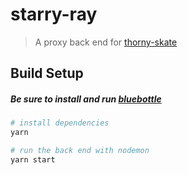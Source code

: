 # starry-ray

> A proxy back end for [thorny-skate](https://github.com/onepercentclub/thorny-skate)

## Build Setup

##### Be sure to install and run [bluebottle](https://github.com/onepercentclub/bluebottle)

``` bash
# install dependencies
yarn

# run the back end with nodemon
yarn start
```
